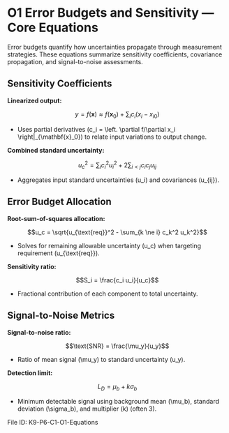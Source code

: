 # O1 Error Budgets and Sensitivity — Core Equations

Error budgets quantify how uncertainties propagate through measurement strategies. These equations summarize sensitivity coefficients, covariance propagation, and signal-to-noise assessments.

## Sensitivity Coefficients
**Linearized output:**

$$y = f(\mathbf{x}) \approx f(\mathbf{x}_0) + \sum_i c_i (x_i - x_{i0})$$

- Uses partial derivatives \(c_i = \left. \partial f/\partial x_i \right|_{\mathbf{x}_0}\) to relate input variations to output change.

**Combined standard uncertainty:**

$$u_c^2 = \sum_i c_i^2 u_i^2 + 2 \sum_{i<j} c_i c_j u_{ij}$$

- Aggregates input standard uncertainties \(u_i\) and covariances \(u_{ij}\).

## Error Budget Allocation
**Root-sum-of-squares allocation:**

$$u_c = \sqrt{u_{\text{req}}^2 - \sum_{k \ne i} c_k^2 u_k^2}$$

- Solves for remaining allowable uncertainty \(u_c\) when targeting requirement \(u_{\text{req}}\).

**Sensitivity ratio:**

$$S_i = \frac{c_i u_i}{u_c}$$

- Fractional contribution of each component to total uncertainty.

## Signal-to-Noise Metrics
**Signal-to-noise ratio:**

$$\text{SNR} = \frac{\mu_y}{u_y}$$

- Ratio of mean signal \(\mu_y\) to standard uncertainty \(u_y\).

**Detection limit:**

$$L_D = \mu_b + k \sigma_b$$

- Minimum detectable signal using background mean \(\mu_b\), standard deviation \(\sigma_b\), and multiplier \(k\) (often 3).

File ID: K9-P6-C1-O1-Equations
